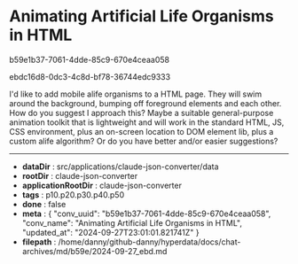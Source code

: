# Animating Artificial Life Organisms in HTML

b59e1b37-7061-4dde-85c9-670e4ceaa058

ebdc16d8-0dc3-4c8d-bf78-36744edc9333

I'd like to add mobile alife organisms to a HTML page. They will swim around the background, bumping off foreground elements and each other. How do you suggest I approach this? Maybe a suitable general-purpose animation toolkit that is lightweight and will work in the standard HTML, JS, CSS environment, plus  an on-screen location to DOM element lib, plus a custom alife algorithm? Or do you have better and/or easier suggestions?

---

* **dataDir** : src/applications/claude-json-converter/data
* **rootDir** : claude-json-converter
* **applicationRootDir** : claude-json-converter
* **tags** : p10.p20.p30.p40.p50
* **done** : false
* **meta** : {
  "conv_uuid": "b59e1b37-7061-4dde-85c9-670e4ceaa058",
  "conv_name": "Animating Artificial Life Organisms in HTML",
  "updated_at": "2024-09-27T23:01:01.821741Z"
}
* **filepath** : /home/danny/github-danny/hyperdata/docs/chat-archives/md/b59e/2024-09-27_ebd.md